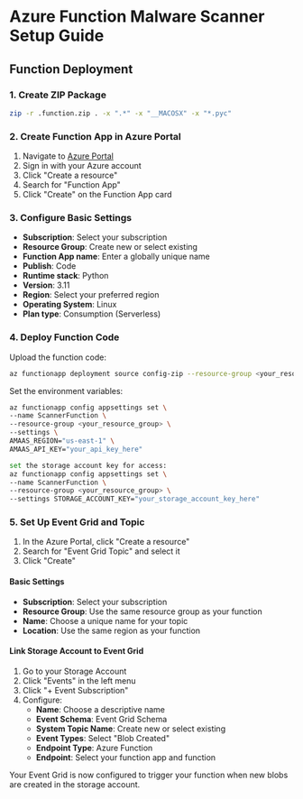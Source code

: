 # Azure Function Malware Scanner Setup Guide

## Function Deployment

### 1. Create ZIP Package

```sh
zip -r .function.zip . -x ".*" -x "__MACOSX" -x "*.pyc"
```

### 2. Create Function App in Azure Portal
1. Navigate to [Azure Portal](https://portal.azure.com)
2. Sign in with your Azure account
3. Click "Create a resource"
4. Search for "Function App"
5. Click "Create" on the Function App card

### 3. Configure Basic Settings
* **Subscription**: Select your subscription
* **Resource Group**: Create new or select existing
* **Function App name**: Enter a globally unique name
* **Publish**: Code
* **Runtime stack**: Python
* **Version**: 3.11
* **Region**: Select your preferred region
* **Operating System**: Linux
* **Plan type**: Consumption (Serverless)

### 4. Deploy Function Code

Upload the function code:
```sh
az functionapp deployment source config-zip --resource-group <your_resource_group> --name ScannerFunction --src ./function.zip
```

Set the environment variables:
```sh
az functionapp config appsettings set \
--name ScannerFunction \
--resource-group <your_resource_group> \
--settings \
AMAAS_REGION="us-east-1" \
AMAAS_API_KEY="your_api_key_here"
```

```sh
set the storage account key for access:
az functionapp config appsettings set \
--name ScannerFunction \
--resource-group <your_resource_group> \
--settings STORAGE_ACCOUNT_KEY="your_storage_account_key_here"
```

### 5. Set Up Event Grid and Topic

1. In the Azure Portal, click "Create a resource"
2. Search for "Event Grid Topic" and select it
3. Click "Create"

#### Basic Settings
* **Subscription**: Select your subscription
* **Resource Group**: Use the same resource group as your function
* **Name**: Choose a unique name for your topic
* **Location**: Use the same region as your function

#### Link Storage Account to Event Grid
1. Go to your Storage Account
2. Click "Events" in the left menu
3. Click "+ Event Subscription"
4. Configure:
   * **Name**: Choose a descriptive name
   * **Event Schema**: Event Grid Schema
   * **System Topic Name**: Create new or select existing
   * **Event Types**: Select "Blob Created"
   * **Endpoint Type**: Azure Function
   * **Endpoint**: Select your function app and function

Your Event Grid is now configured to trigger your function when new blobs are created in the storage account.
